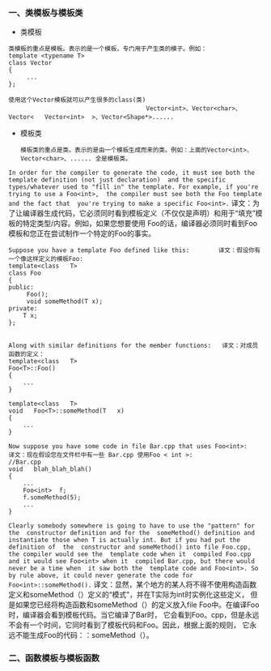 ### 一、类模板与模板类
* 类模板       
````
类模板的重点是模板。表示的是一个模板，专门用于产生类的模子。例如：  
template <typename T>
class Vector
{
     ...
};

使用这个Vector模板就可以产生很多的class(类)
                                      Vector<int>、Vector<char>、 Vector<   Vector<int>  >、Vector<Shape*>......
````

* 模板类

      模板类的重点是类。表示的是由一个模板生成而来的类。例如：上面的Vector<int>、Vector<char>、...... 全是模板类。
`In order for the compiler to generate the code, it must see both the  template definition (not just declaration) 
and the specific types/whatever used to "fill in" the template. For example, if you're trying to use a Foo<int>, 
the compiler must see both the Foo template and the fact that  you're trying to make a specific Foo<int>.`
译文：为了让编译器生成代码，它必须同时看到模板定义（不仅仅是声明）和用于“填充”模板的特定类型/内容。例如，如果您想要使用
Foo<int>的话，编译器必须同时看到Foo模板和您正在尝试制作一个特定的Foo的事实。
     
````
Suppose you have a template Foo defined like this:        译文：假设你有一个像这样定义的模板Foo:
template<class   T>
class Foo 
{
public:
     Foo();
     void someMethod(T x);
private:
    T x;
};


Along with similar definitions for the member functions:   译文：对成员函数的定义：
template<class   T>
Foo<T>::Foo()
{
    ...
}

template<class   T>
void   Foo<T>::someMethod(T   x)
{
    ...
}

Now suppose you have some code in file Bar.cpp that uses Foo<int>:  
译文：现在假设您在文件栏中有一些 Bar.cpp 使用Foo < int >:
//Bar.cpp  
void   blah_blah_blah()  
{  
    ...  
    Foo<int>  f;  
    f.someMethod(5);  
    ...  
}

````
`Clearly somebody somewhere is going to have to use the "pattern" for the  constructor definition and for the 
someMethod() definition and instantiate those when T is actually int. But if you had put the definition of 
the  constructor and someMethod() into file Foo.cpp, the compiler would see the  template code when it 
compiled Foo.cpp and it would see Foo<int> when it  compiled Bar.cpp, but there would never be a time when 
it saw both the  template code and Foo<int>. So by rule above, it could never generate the code for 
Foo<int>::someMethod().`
译文：显然，某个地方的某人将不得不使用构造函数定义和someMethod（）定义的“模式”，并在T实际为int时实例化这些定义，
但是如果您已经将构造函数和someMethod（）的定义放入file Foo中。在编译Foo时，编译器会看到模板代码。当它编译了Bar时，
它会看到Foo。cpp，但是永远不会有一个时间，它同时看到了模板代码和Foo。因此，根据上面的规则，
它永远不能生成Foo的代码：：someMethod（）。
### 二、函数模板与模板函数
